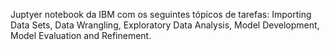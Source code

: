 Juptyer notebook da IBM com os seguintes tópicos de tarefas: Importing Data Sets, Data Wrangling, Exploratory Data Analysis, Model Development, Model Evaluation and Refinement.
